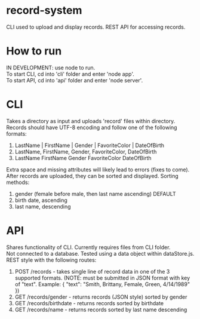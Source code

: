 # record-system
CLI used to upload and display records. REST API for accessing records.
# How to run
IN DEVELOPMENT: use node to run. <br>
To start CLI, cd into 'cli' folder and enter 'node app'. <br>
To start API, cd into 'api' folder and enter 'node server'.
# CLI
Takes a directory as input and uploads 'record' files within directory. <br>
Records should have UTF-8 encoding and follow one of the following formats:
1. LastName | FirstName | Gender | FavoriteColor | DateOfBirth
2. LastName, FirstName, Gender, FavoriteColor, DateOfBirth
3. LastName FirstName Gender FavoriteColor DateOfBirth

Extra space and missing attributes will likely lead to errors (fixes to come). <br>
After records are uploaded, they can be sorted and displayed. Sorting methods: 
1. gender (female before male, then last name ascending) DEFAULT
2. birth date, ascending
3. last name, descending

# API
Shares functionality of CLI. Currently requires files from CLI folder. <br>
Not connected to a database. Tested using a data object within dataStore.js. <br>
REST style with the following routes:
1. POST /records - takes single line of record data in one of the 3 supported formats.
(NOTE: must be submitted in JSON format with key of "text". Example: { "text": "Smith, Brittany, Female, Green, 4/14/1989" })
2. GET /records/gender - returns records (JSON style) sorted by gender
3. GET /records/birthdate - returns records sorted by birthdate
4. GET /records/name - returns records sorted by last name descending
